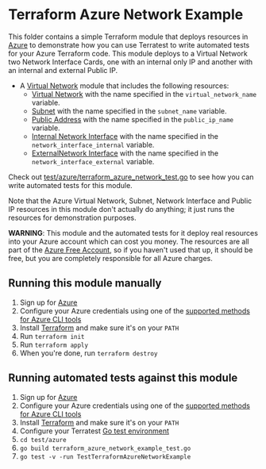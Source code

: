 # Terraform Azure Network Example

This folder contains a simple Terraform module that deploys resources in [Azure](https://azure.microsoft.com/) to demonstrate
how you can use Terratest to write automated tests for your Azure Terraform code. This module deploys to a Virtual Network two Network Interface Cards, one with an internal only IP and another with an internal and external Public IP.

- A [Virtual Network](https://azure.microsoft.com/en-us/services/virtual-network/) module that includes the following resources:
  - [Virtual Network](https://docs.microsoft.com/en-us/azure/virtual-network/) with the name specified in the `virtual_network_name` variable.
  - [Subnet](https://docs.microsoft.com/en-us/rest/api/virtualnetwork/subnets) with the name specified in the `subnet_name` variable.
  - [Public Address](https://docs.microsoft.com/en-us/azure/virtual-network/public-ip-addresses) with the name specified in the `public_ip_name` variable.
  - [Internal Network Interface](https://docs.microsoft.com/en-us/azure/virtual-network/virtual-network-network-interface) with the name specified in the `network_interface_internal` variable.
  - [ExternalNetwork Interface](https://docs.microsoft.com/en-us/azure/virtual-network/virtual-network-network-interface) with the name specified in the `network_interface_external` variable.

Check out [test/azure/terraform_azure_network_test.go](/test/azure/terraform_azure_network_example_test.go) to see how you can write
automated tests for this module.

Note that the Azure Virtual Network, Subnet, Network Interface and Public IP resources in this module don't actually do anything; it just runs the resources for
demonstration purposes.

**WARNING**: This module and the automated tests for it deploy real resources into your Azure account which can cost you
money. The resources are all part of the [Azure Free Account](https://azure.microsoft.com/en-us/free/), so if you haven't used that up,
it should be free, but you are completely responsible for all Azure charges.

## Running this module manually

1. Sign up for [Azure](https://azure.microsoft.com/)
1. Configure your Azure credentials using one of the [supported methods for Azure CLI
   tools](https://docs.microsoft.com/en-us/cli/azure/azure-cli-configuration?view=azure-cli-latest)
1. Install [Terraform](https://www.terraform.io/) and make sure it's on your `PATH`
1. Run `terraform init`
1. Run `terraform apply`
1. When you're done, run `terraform destroy`

## Running automated tests against this module

1. Sign up for [Azure](https://azure.microsoft.com/)
1. Configure your Azure credentials using one of the [supported methods for Azure CLI
   tools](https://docs.microsoft.com/en-us/cli/azure/azure-cli-configuration?view=azure-cli-latest)
1. Install [Terraform](https://www.terraform.io/) and make sure it's on your `PATH`
1. Configure your Terratest [Go test environment](../README.md)
1. `cd test/azure`
1. `go build terraform_azure_network_example_test.go`
1. `go test -v -run TestTerraformAzureNetworkExample`
